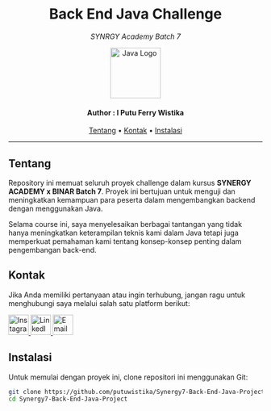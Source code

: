 <h1 align="center">Back End Java Challenge</h1>
<p align="center"><i>SYNRGY Academy Batch 7</i></p>
<p align="center">
  <img src="https://upload.wikimedia.org/wikipedia/id/2/2e/Java_Logo.svg" alt="Java Logo" width="100"/>
</p>

<h4 align="center">Author : I Putu Ferry Wistika</h4>

<p align="center">
  <a href="#tentang">Tentang</a> •
  <a href="#Kontak">Kontak</a> •
  <a href="#instalasi">Instalasi</a>
</p>

---

## Tentang

Repository ini memuat seluruh proyek challenge dalam kursus **SYNERGY ACADEMY x BINAR Batch 7**. Proyek ini bertujuan untuk menguji dan meningkatkan kemampuan para peserta dalam mengembangkan backend dengan menggunakan Java.

Selama course ini, saya menyelesaikan berbagai tantangan yang tidak hanya meningkatkan keterampilan teknis kami dalam Java tetapi juga memperkuat pemahaman kami tentang konsep-konsep penting dalam pengembangan back-end.

## Kontak

Jika Anda memiliki pertanyaan atau ingin terhubung, jangan ragu untuk menghubungi saya melalui salah satu platform berikut:

<p align="left">
  <a href="https://www.instagram.com/ferrywistika/">
    <img src="https://upload.wikimedia.org/wikipedia/commons/a/a5/Instagram_icon.png" alt="Instagram" width="40" height="40"/>
  </a>
  <a href="https://www.linkedin.com/in/putuwistika/">
    <img src="https://upload.wikimedia.org/wikipedia/commons/c/ca/LinkedIn_logo_initials.png" alt="LinkedIn" width="40" height="40"/>
  </a>
  <a href="mailto:putuferrywistika@gmail.com">
    <img src="https://upload.wikimedia.org/wikipedia/commons/4/4e/Gmail_Icon.png" alt="Email" width="40" height="40"/>
  </a>
</p>



## Instalasi

Untuk memulai dengan proyek ini, clone repositori ini menggunakan Git:

```bash
git clone https://github.com/putuwistika/Synergy7-Back-End-Java-Project.git
cd Synergy7-Back-End-Java-Project


